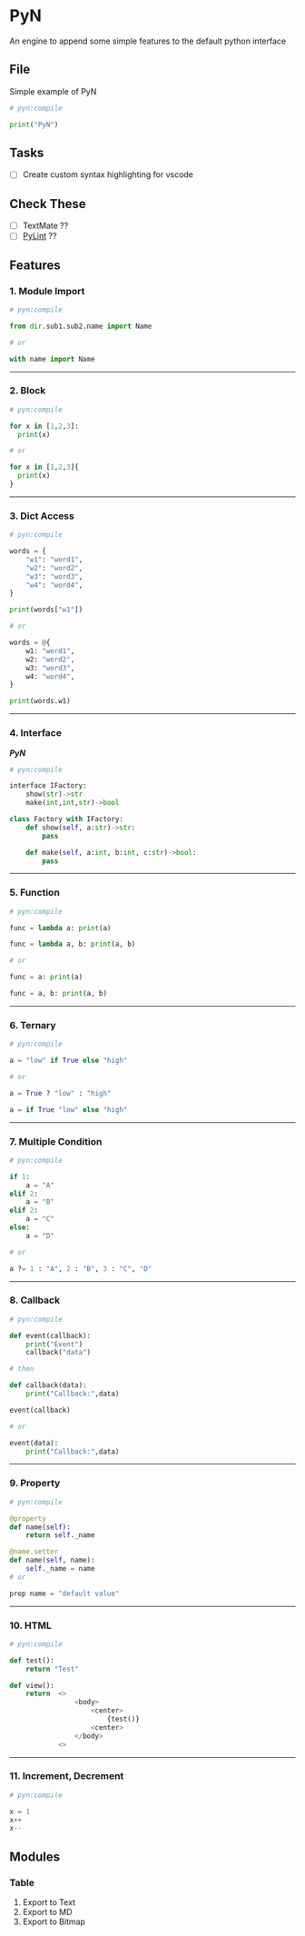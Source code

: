 # PyN
An engine to append some simple features to the default python interface

## File
Simple example of PyN

```python
# pyn:compile

print("PyN")
```

## Tasks
- [ ] Create custom syntax highlighting for vscode

## Check These
- [ ] TextMate ??
- [ ] [PyLint](https://www.codeac.io/documentation/pylint-configuration.html) ??

## Features

### 1. Module Import
```python
# pyn:compile

from dir.sub1.sub2.name import Name

# or

with name import Name

```

___


### 2. Block
```python
# pyn:compile

for x in [1,2,3]:
  print(x)

# or

for x in [1,2,3]{
  print(x)
}
```

___


### 3. Dict Access
```python
# pyn:compile

words = {
    "w1": "word1",
    "w2": "word2",
    "w3": "word3",
    "w4": "word4",
}

print(words["w1"])

# or

words = @{
    w1: "word1",
    w2: "word2",
    w3: "word3",
    w4: "word4",
}

print(words.w1)
```

___


### 4. Interface
***PyN***
```python
# pyn:compile

interface IFactory:
    show(str)->str
    make(int,int,str)->bool

class Factory with IFactory:
    def show(self, a:str)->str:    
        pass

    def make(self, a:int, b:int, c:str)->bool:    
        pass
```

___


### 5. Function
```python
# pyn:compile

func = lambda a: print(a)

func = lambda a, b: print(a, b)

# or

func = a: print(a)

func = a, b: print(a, b)
```

___


### 6. Ternary

```python
# pyn:compile

a = "low" if True else "high"

# or 

a = True ? "low" : "high"

a = if True "low" else "high"
```

___


### 7. Multiple Condition
```python
# pyn:compile

if 1:
    a = "A"
elif 2:
    a = "B"
elif 2:
    a = "C"
else:
    a = "D"

# or

a ?= 1 : "A", 2 : "B", 3 : "C", "D"
```

___


### 8. Callback
```python
# pyn:compile

def event(callback):
    print("Event")
    callback("data")

# then

def callback(data):
    print("Callback:",data)

event(callback)

# or

event(data):
    print("Callback:",data)
```

___

### 9. Property
```python
# pyn:compile

@property
def name(self):
    return self._name

@name.setter
def name(self, name):
    self._name = name
# or

prop name = "default value"
```

___

### 10. HTML
```python
# pyn:compile

def test():
    return "Test"

def view():
    return  <>
                <body>
                    <center>
                        {test()}
                    <center>
                </body>
            <>
```

___

### 11. Increment, Decrement
```python
# pyn:compile

x = 1
x++
x--
```

## Modules
### Table
1. Export to Text
1. Export to MD
1. Export to Bitmap